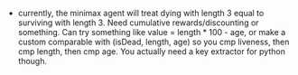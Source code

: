 * currently, the minimax agent will treat dying with length 3 equal to surviving with length 3. Need cumulative rewards/discounting or something. Can try something like value = length * 100 - age, or make a custom comparable with (isDead, length, age) so you cmp liveness, then cmp length, then cmp age. You actually need a key extractor for python though.